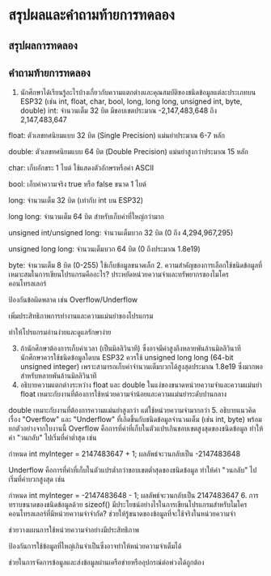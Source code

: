 # สรุปผลและคำถามท้ายการทดลอง

## สรุปผลการทดลอง



## คำถามท้ายการทดลอง

1. นักศึกษาได้เรียนรู้อะไรบ้างเกี่ยวกับความแตกต่างและคุณสมบัติของชนิดข้อมูลแต่ละประเภทบน ESP32 (เช่น int, float, char, bool, long, long long, unsigned int, byte, double)
int: จำนวนเต็ม 32 บิต มีขอบเขตประมาณ -2,147,483,648 ถึง 2,147,483,647

float: ตัวเลขทศนิยมแบบ 32 บิต (Single Precision) แม่นยำประมาณ 6-7 หลัก

double: ตัวเลขทศนิยมแบบ 64 บิต (Double Precision) แม่นยำสูงกว่าประมาณ 15 หลัก

char: เก็บอักขระ 1 ไบต์ ใช้แสดงตัวอักษรหรือค่า ASCII

bool: เก็บค่าความจริง true หรือ false ขนาด 1 ไบต์

long: จำนวนเต็ม 32 บิต (เท่ากับ int บน ESP32)

long long: จำนวนเต็ม 64 บิต สำหรับเก็บค่าที่ใหญ่กว่ามาก

unsigned int/unsigned long: จำนวนเต็มบวก 32 บิต (0 ถึง 4,294,967,295)

unsigned long long: จำนวนเต็มบวก 64 บิต (0 ถึงประมาณ 1.8e19)

byte: จำนวนเต็ม 8 บิต (0-255) ใช้เก็บข้อมูลขนาดเล็ก
2. ความสำคัญของการเลือกใช้ชนิดข้อมูลที่เหมาะสมในการเขียนโปรแกรมคืออะไร?
ประหยัดหน่วยความจำและทรัพยากรของไมโครคอนโทรลเลอร์

ป้องกันข้อผิดพลาด เช่น Overflow/Underflow

เพิ่มประสิทธิภาพการทำงานและความแม่นยำของโปรแกรม

ทำให้โปรแกรมอ่านง่ายและดูแลรักษาง่าย


3. ถ้านักศึกษาต้องการเก็บค่าเวลา (เป็นมิลลิวินาที) ซึ่งอาจมีค่าสูงถึงหลายพันล้านมิลลิวินาที นักศึกษาควรใช้ชนิดข้อมูลใดบน ESP32
ควรใช้ unsigned long long (64-bit unsigned integer) เพราะสามารถเก็บค่าจำนวนเต็มบวกได้สูงสุดประมาณ 1.8e19 ซึ่งมากพอสำหรับหลายพันล้านมิลลิวินาที
4. อธิบายความแตกต่างระหว่าง float และ double ในแง่ของขนาดหน่วยความจำและความแม่นยำ
float เหมาะกับงานที่ต้องการใช้หน่วยความจำน้อยและความแม่นยำระดับปานกลาง

double เหมาะกับงานที่ต้องการความแม่นยำสูงกว่า แต่ใช้หน่วยความจำมากกว่า
5. อธิบายแนวคิดเรื่อง "Overflow" และ "Underflow" ที่เกิดขึ้นกับชนิดข้อมูลจำนวนเต็ม (เช่น int, byte) พร้อมยกตัวอย่างจากใบงานนี้
Overflow คือการที่ค่าที่เก็บในตัวแปรเกินขอบเขตสูงสุดของชนิดข้อมูล ทำให้ค่า "วนกลับ" ไปเริ่มที่ค่าต่ำสุด เช่น

กำหนด int myInteger = 2147483647 + 1; ผลลัพธ์จะวนกลับเป็น -2147483648

Underflow คือการที่ค่าที่เก็บในตัวแปรต่ำกว่าขอบเขตต่ำสุดของชนิดข้อมูล ทำให้ค่า "วนกลับ" ไปเริ่มที่ค่าบวกสูงสุด เช่น

กำหนด int myInteger = -2147483648 - 1; ผลลัพธ์จะวนกลับเป็น 2147483647
6. การทราบขนาดของชนิดข้อมูลด้วย sizeof() มีประโยชน์อย่างไรในการเขียนโปรแกรมสำหรับไมโครคอนโทรลเลอร์ที่มีหน่วยความจำจำกัด?
ช่วยให้รู้ขนาดของข้อมูลที่จะใช้จริงในหน่วยความจำ

ช่วยวางแผนการใช้หน่วยความจำอย่างมีประสิทธิภาพ

ป้องกันการใช้ข้อมูลที่ใหญ่เกินจำเป็นซึ่งอาจทำให้หน่วยความจำเต็มได้

ช่วยในการจัดการข้อมูลและส่งข้อมูลผ่านเครือข่ายหรืออุปกรณ์ต่อพ่วงได้ถูกต้อง
